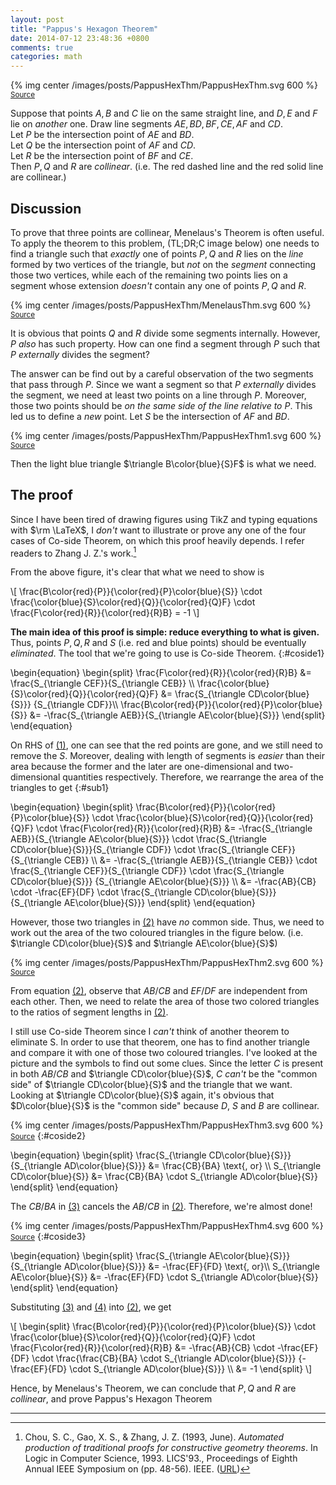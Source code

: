```yaml
---
layout: post
title: "Pappus's Hexagon Theorem"
date: 2014-07-12 23:48:36 +0800
comments: true
categories: math
---
```


{% img center /images/posts/PappusHexThm/PappusHexThm.svg 600 %}  
<small>[Source](/downloads/code/pappus/PappusHexThm.tex)</small>

Suppose that points $A,B$ and $C$ lie on the same straight line, and
$D,E$ and $F$ lie on *another* one.  Draw line segments
$AE,BD,BF,CE,AF$ and $CD$.  
Let <span class="grp1">$P$</span> be the intersection point of $AE$
and $BD$.  
Let <span class="grp1">$Q$</span> be the intersection point of $AF$
and $CD$.  
Let <span class="grp1">$R$</span> be the intersection point of $BF$
and $CE$.  
Then <span class="grp1">$P,Q$</span> and <span class="grp1">$R$</span>
are *collinear*.  (i.e.  The <span class="grp1">red dashed line</span>
and the <span class="grp1">red solid line</span> are collinear.)

<!-- more -->

Discussion
---

To prove that three points are collinear, Menelaus's Theorem is often
useful.  To apply the theorem to this problem, (TL;DR;C image below)
one needs to find a triangle such that *exactly* one of points <span
class="grp1">$P,Q$</span> and <span class="grp1">$R$</span> lies on
the *line* formed by two vertices of the triangle, but *not* on the
*segment* connecting those two vertices, while each of the remaining
two points lies on a segment whose extension *doesn't* contain any one
of points <span class="grp1">$P,Q$</span> and <span
class="grp1">$R$</span>.

{% img center /images/posts/PappusHexThm/MenelausThm.svg 600 %}  
<small>[Source](/downloads/code/pappus/MenelausThm.tex)</small>

It is obvious that points <span class="grp1">$Q$</span> and <span
class="grp1">$R$</span> divide some segments internally.  However,
<span class="grp1">$P$</span> *also* has such property.  How can one
find a segment through <span class="grp1">$P$</span> such that <span
class="grp1">$P$</span> *externally* divides the segment?

The answer can be find out by a careful observation of the two
segments that pass through <span class="grp1">$P$</span>.  Since we
want a segment so that <span class="grp1">$P$</span> *externally*
divides the segment, we need at least two points on a line through
<span class="grp1">$P$</span>.  Moreover, those two points should be
*on the same side of the line relative to <span
class="grp1">$P$</span>*.  This led us to define a *new* point.  Let
<span class="grp2">$S$</span> be the intersection of $AF$ and $BD$.

{% img center /images/posts/PappusHexThm/PappusHexThm1.svg 600 %}  
<small>[Source](/downloads/code/pappus/PappusHexThm1.tex)</small>

Then the light blue triangle $\triangle B\color{blue}{S}F$ is what we
need.

The proof
---

Since I have been tired of drawing figures using TikZ and typing
equations with $\rm \LaTeX$, I *don't* want to illustrate or prove any
one of the four cases of Co-side Theorem, on which this proof heavily
depends.  I refer readers to Zhang J. Z.'s work.[^1]

From the above figure, it's clear that what we need to show is

<div class="myeqn">
\[
\frac{B\color{red}{P}}{\color{red}{P}\color{blue}{S}} \cdot
\frac{\color{blue}{S}\color{red}{Q}}{\color{red}{Q}F} \cdot
\frac{F\color{red}{R}}{\color{red}{R}B} = -1
\]
</div>

**The main idea of this proof is simple: reduce everything to what is
given.**  Thus, points <span class="grp1">$P,Q,R$</span> and <span
class="grp2">$S$ </span> (i.e. <span class="grp1">red</span> and <span
class="grp2">blue</span> points) should be eventually *eliminated*.
The tool that we're going to use is Co-side Theorem.
{:#coside1}

<div class="myeqn">
\begin{equation}
  \begin{split}
    \frac{F\color{red}{R}}{\color{red}{R}B} &=
      \frac{S_{\triangle CEF}}{S_{\triangle CEB}} \\
    \frac{\color{blue}{S}\color{red}{Q}}{\color{red}{Q}F} &=
      \frac{S_{\triangle CD\color{blue}{S}}}
      {S_{\triangle CDF}}\\
    \frac{B\color{red}{P}}{\color{red}{P}\color{blue}{S}} &=
      -\frac{S_{\triangle AEB}}{S_{\triangle AE\color{blue}{S}}}
  \end{split}
\end{equation}
</div>

On RHS of [(1)](#coside1), one can see that the <span
class="grp1">red</span> points are gone, and we still need to remove
the <span class="grp2">$S$</span>.  Moreover, dealing with length of
segments is *easier* than their area because the former and the later
are one-dimensional and two-dimensional quantities respectively.
Therefore, we rearrange the area of the triangles to get
{:#sub1}

<div class="myeqn">
\begin{equation}
  \begin{split}
    \frac{B\color{red}{P}}{\color{red}{P}\color{blue}{S}} \cdot
      \frac{\color{blue}{S}\color{red}{Q}}{\color{red}{Q}F} \cdot
      \frac{F\color{red}{R}}{\color{red}{R}B} &=
      -\frac{S_{\triangle AEB}}{S_{\triangle AE\color{blue}{S}}} \cdot
      \frac{S_{\triangle CD\color{blue}{S}}}{S_{\triangle CDF}} \cdot
      \frac{S_{\triangle CEF}}{S_{\triangle CEB}} \\
    &= -\frac{S_{\triangle AEB}}{S_{\triangle CEB}} \cdot
      \frac{S_{\triangle CEF}}{S_{\triangle CDF}} \cdot
      \frac{S_{\triangle CD\color{blue}{S}}}
      {S_{\triangle AE\color{blue}{S}}} \\
    &= -\frac{AB}{CB} \cdot -\frac{EF}{DF} \cdot
      \frac{S_{\triangle CD\color{blue}{S}}}
      {S_{\triangle AE\color{blue}{S}}}
  \end{split}
\end{equation}
</div>

However, those two triangles in [(2)](#sub1) have *no* common side.
Thus, we need to work out the area of the two coloured triangles in
the figure below.  (i.e. $\triangle CD\color{blue}{S}$ and $\triangle
AE\color{blue}{S}$)

{% img center /images/posts/PappusHexThm/PappusHexThm2.svg 600 %}  
<small>[Source](/downloads/code/pappus/PappusHexThm2.tex)</small>

From equation [(2)](#sub1), observe that $AB/CB$ and $EF/DF$ are
independent from each other.  Then, we need to relate the area of
those two colored triangles to the ratios of segment lengths in
[(2)](#sub1).

I still use Co-side Theorem since I *can't* think of another theorem
to eliminate <span class="grp2">S</span>.  In order to use that
theorem, one has to find another triangle and compare it with one of
those two coloured triangles.  I've looked at the picture and the
symbols to find out some clues.  Since the letter $C$ is present in
both $AB/CB$ and $\triangle CD\color{blue}{S}$, $C$ *can't* be the
"common side" of $\triangle CD\color{blue}{S}$ and the triangle that
we want.  Looking at $\triangle CD\color{blue}{S}$ again, it's obvious
that $D\color{blue}{S}$ is the "common side" because $D$,
<span class="grp2">$S$</span> and $B$ are collinear.

{% img center /images/posts/PappusHexThm/PappusHexThm3.svg 600 %}
<small>[Source](/downloads/code/pappus/PappusHexThm3.tex)</small>
{:#coside2}

<div class="myeqn">
\begin{equation}
  \begin{split}
    \frac{S_{\triangle CD\color{blue}{S}}}
      {S_{\triangle AD\color{blue}{S}}} &= \frac{CB}{BA}
      \text{, or} \\
    S_{\triangle CD\color{blue}{S}} &= \frac{CB}{BA} \cdot
      S_{\triangle AD\color{blue}{S}}
  \end{split}
\end{equation}
</div>

The $CB/BA$ in [(3)](#coside2) cancels the $AB/CB$ in [(2)](#sub1).
Therefore, we're almost done!

{% img center /images/posts/PappusHexThm/PappusHexThm4.svg 600 %}
<small>[Source](/downloads/code/pappus/PappusHexThm4.tex)</small>
{:#coside3}

<div class="myeqn">
\begin{equation}
  \begin{split}
    \frac{S_{\triangle AE\color{blue}{S}}}
      {S_{\triangle AD\color{blue}{S}}} &= -\frac{EF}{FD}
      \text{, or}\\
      S_{\triangle AE\color{blue}{S}} &= -\frac{EF}{FD} \cdot
      S_{\triangle AD\color{blue}{S}}
  \end{split}
\end{equation}
</div>

Substituting [(3)](#coside2) and [(4)](#coside3) into [(2)](#sub1), we
get

<div class="myeqn">
\[
\begin{split}
  \frac{B\color{red}{P}}{\color{red}{P}\color{blue}{S}} \cdot
    \frac{\color{blue}{S}\color{red}{Q}}{\color{red}{Q}F} \cdot
    \frac{F\color{red}{R}}{\color{red}{R}B}
    &= -\frac{AB}{CB} \cdot -\frac{EF}{DF} \cdot
    \frac{\frac{CB}{BA} \cdot S_{\triangle AD\color{blue}{S}}}
    {-\frac{EF}{FD} \cdot S_{\triangle AD\color{blue}{S}}} \\
    &= -1
\end{split}
\]
</div>

Hence, by Menelaus's Theorem, we can conclude that
<span class="grp1">$P,Q$</span> and <span class="grp1">$R$</span> are
*collinear*, and prove Pappus's Hexagon Theorem

---
[^1]:
    Chou, S. C., Gao, X. S., & Zhang, J. Z. (1993, June). *Automated
    production of traditional proofs for constructive geometry
    theorems*.  In Logic in Computer Science, 1993. LICS'93.,
    Proceedings of Eighth Annual IEEE Symposium on (pp. 48-56). IEEE.
    ([URL][coside])

[coside]: http://www.researchgate.net/publication/226332702_Automated_production_of_traditional_proofs_for_theorems_in_Euclidean_geometry_I._The_Hilbert_intersection_point_theorems/file/60b7d51a5db85afdd3.pdf

